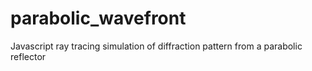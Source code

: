 # parabolic_wavefront
Javascript ray tracing simulation of diffraction pattern from a parabolic reflector
